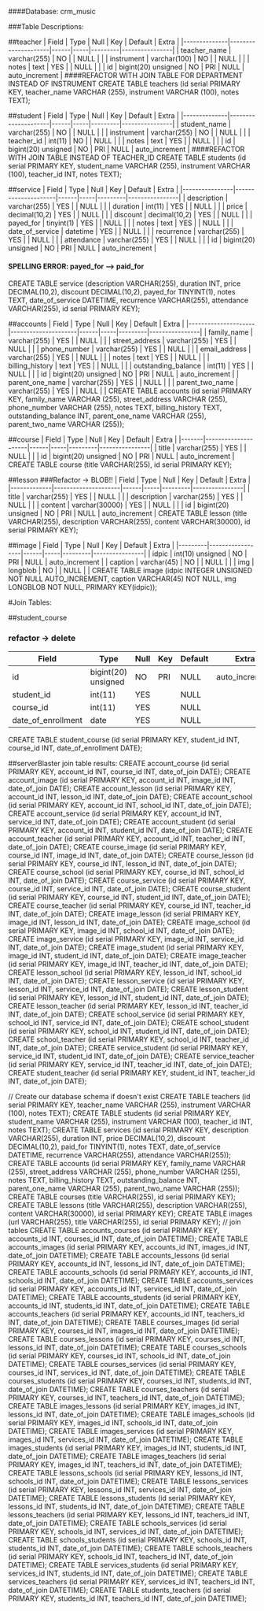 
####Database: crm_music

###Table Descriptions:

##teacher
| Field        | Type                | Null | Key | Default | Extra          |
|--------------|---------------------|------|-----|---------|----------------|
| teacher_name | varchar(255)        | NO   |     | NULL    |                |
| instrument   | varchar(100)        | NO   |     | NULL    |                |
| notes        | text                | YES  |     | NULL    |                |
| id           | bigint(20) unsigned | NO   | PRI | NULL    | auto_increment |
####REFACTOR WITH JOIN TABLE FOR DEPARTMENT INSTEAD OF INSTRUMENT
CREATE TABLE teachers (id serial PRIMARY KEY, teacher_name VARCHAR (255), instrument VARCHAR (100), notes TEXT);


##student
| Field        | Type                | Null | Key | Default | Extra          |
|--------------|---------------------|------|-----|---------|----------------|
| student_name | varchar(255)        | NO   |     | NULL    |                |
| instrument   | varchar(255)        | NO   |     | NULL    |                |
| teacher_id   | int(11)             | NO   |     | NULL    |                |
| notes        | text                | YES  |     | NULL    |                |
| id           | bigint(20) unsigned | NO   | PRI | NULL    | auto_increment |
####REFACTOR WITH JOIN TABLE INSTEAD OF TEACHER_ID
CREATE TABLE students (id serial PRIMARY KEY, student_name VARCHAR (255), instrument VARCHAR (100), teacher_id INT, notes TEXT);


##service
| Field          | Type                | Null | Key | Default | Extra          |
|----------------|---------------------|------|-----|---------|----------------|
| description     | varchar(255)        | YES  |     | NULL    |                |
| duration        | int(11)             | YES  |     | NULL    |                |
| price           | decimal(10,2)       | YES  |     | NULL    |                |
| discount        | decimal(10,2)       | YES  |     | NULL    |                |
| payed_for       | tinyint(1)          | YES  |     | NULL    |                |
| notes           | text                | YES  |     | NULL    |                |
| date_of_service | datetime            | YES  |     | NULL    |                |
| recurrence      | varchar(255)        | YES  |     | NULL    |                |
| attendance      | varchar(255)        | YES  |     | NULL    |                |
| id              | bigint(20) unsigned | NO   | PRI | NULL    | auto_increment |
#### SPELLING ERROR: payed_for --> paid_for
CREATE TABLE service (description VARCHAR(255), duration INT, price DECIMAL(10,2), discount DECIMAL(10,2), payed_for TINYINT(1), notes TEXT, date_of_service DATETIME, recurrence VARCHAR(255), attendance VARCHAR(255), id serial PRIMARY KEY);



##accounts
| Field               | Type                | Null | Key | Default | Extra          |
|---------------------|---------------------|------|-----|---------|----------------|
| family_name         | varchar(255)        | YES  |     | NULL    |                |
| street_address      | varchar(255)        | YES  |     | NULL    |                |
| phone_number        | varchar(255)        | YES  |     | NULL    |                |
| email_address       | varchar(255)        | YES  |     | NULL    |                |
| notes               | text                | YES  |     | NULL    |                |
| billing_history     | text                | YES  |     | NULL    |                |
| outstanding_balance | int(11)             | YES  |     | NULL    |                |
| id                  | bigint(20) unsigned | NO   | PRI | NULL    | auto_increment |
| parent_one_name     | varchar(255)        | YES  |     | NULL    |                |
| parent_two_name     | varchar(255)        | YES  |     | NULL    |                |
CREATE TABLE accounts (id serial PRIMARY KEY, family_name VARCHAR (255), street_address VARCHAR (255), phone_number VARCHAR (255), notes TEXT, billing_history TEXT, outstanding_balance INT, parent_one_name VARCHAR (255), parent_two_name VARCHAR (255));

##course
| Field | Type                | Null | Key | Default | Extra          |
|-------|---------------------|------|-----|---------|----------------|
| title | varchar(255)        | YES  |     | NULL    |                |
| id    | bigint(20) unsigned | NO   | PRI | NULL    | auto_increment |
CREATE TABLE course (title VARCHAR(255), id serial PRIMARY KEY);

##lesson
###Refactor -> BLOB!!
| Field       | Type                | Null | Key | Default | Extra          |
|-------------|---------------------|------|-----|---------|----------------|
| title       | varchar(255)        | YES  |     | NULL    |                |
| description | varchar(255)        | YES  |     | NULL    |                |
| content     | varchar(30000)      | YES  |     | NULL    |                |
| id          | bigint(20) unsigned | NO   | PRI | NULL    | auto_increment |
CREATE TABLE lesson (title VARCHAR(255), description VARCHAR(255), content VARCHAR(30000), id serial PRIMARY KEY);

##image
| Field   | Type             | Null | Key | Default | Extra          |
|---------|------------------|------|-----|---------|----------------|
| idpic   | int(10) unsigned | NO   | PRI | NULL    | auto_increment |
| caption | varchar(45)      | NO   |     | NULL    |                |
| img     | longblob         | NO   |     | NULL    |                |
CREATE TABLE image (idpic INTEGER UNSIGNED NOT NULL AUTO_INCREMENT, caption VARCHAR(45) NOT NULL, img LONGBLOB NOT NULL, PRIMARY KEY(idpic));

#Join Tables:

##student_course
### refactor -> delete
| Field              | Type                | Null | Key | Default | Extra          |
|--------------------|---------------------|------|-----|---------|----------------|
| id                 | bigint(20) unsigned | NO   | PRI | NULL    | auto_increment |
| student_id         | int(11)             | YES  |     | NULL    |                |
| course_id          | int(11)             | YES  |     | NULL    |                |
| date_of_enrollment | date                | YES  |     | NULL    |                |
CREATE TABLE student_course (id serial PRIMARY KEY, student_id INT, course_id INT, date_of_enrollment DATE);

##serverBlaster join table results:
CREATE account_course (id serial PRIMARY KEY, account_id INT, course_id INT, date_of_join DATE);
CREATE account_image (id serial PRIMARY KEY, account_id INT, image_id INT, date_of_join DATE);
CREATE account_lesson (id serial PRIMARY KEY, account_id INT, lesson_id INT, date_of_join DATE);
CREATE account_school (id serial PRIMARY KEY, account_id INT, school_id INT, date_of_join DATE);
CREATE account_service (id serial PRIMARY KEY, account_id INT, service_id INT, date_of_join DATE);
CREATE account_student (id serial PRIMARY KEY, account_id INT, student_id INT, date_of_join DATE);
CREATE account_teacher (id serial PRIMARY KEY, account_id INT, teacher_id INT, date_of_join DATE);
CREATE course_image (id serial PRIMARY KEY, course_id INT, image_id INT, date_of_join DATE);
CREATE course_lesson (id serial PRIMARY KEY, course_id INT, lesson_id INT, date_of_join DATE);
CREATE course_school (id serial PRIMARY KEY, course_id INT, school_id INT, date_of_join DATE);
CREATE course_service (id serial PRIMARY KEY, course_id INT, service_id INT, date_of_join DATE);
CREATE course_student (id serial PRIMARY KEY, course_id INT, student_id INT, date_of_join DATE);
CREATE course_teacher (id serial PRIMARY KEY, course_id INT, teacher_id INT, date_of_join DATE);
CREATE image_lesson (id serial PRIMARY KEY, image_id INT, lesson_id INT, date_of_join DATE);
CREATE image_school (id serial PRIMARY KEY, image_id INT, school_id INT, date_of_join DATE);
CREATE image_service (id serial PRIMARY KEY, image_id INT, service_id INT, date_of_join DATE);
CREATE image_student (id serial PRIMARY KEY, image_id INT, student_id INT, date_of_join DATE);
CREATE image_teacher (id serial PRIMARY KEY, image_id INT, teacher_id INT, date_of_join DATE);
CREATE lesson_school (id serial PRIMARY KEY, lesson_id INT, school_id INT, date_of_join DATE);
CREATE lesson_service (id serial PRIMARY KEY, lesson_id INT, service_id INT, date_of_join DATE);
CREATE lesson_student (id serial PRIMARY KEY, lesson_id INT, student_id INT, date_of_join DATE);
CREATE lesson_teacher (id serial PRIMARY KEY, lesson_id INT, teacher_id INT, date_of_join DATE);
CREATE school_service (id serial PRIMARY KEY, school_id INT, service_id INT, date_of_join DATE);
CREATE school_student (id serial PRIMARY KEY, school_id INT, student_id INT, date_of_join DATE);
CREATE school_teacher (id serial PRIMARY KEY, school_id INT, teacher_id INT, date_of_join DATE);
CREATE service_student (id serial PRIMARY KEY, service_id INT, student_id INT, date_of_join DATE);
CREATE service_teacher (id serial PRIMARY KEY, service_id INT, teacher_id INT, date_of_join DATE);
CREATE student_teacher (id serial PRIMARY KEY, student_id INT, teacher_id INT, date_of_join DATE);




// Create our database schema if doesn't exist
CREATE TABLE teachers (id serial PRIMARY KEY, teacher_name VARCHAR (255), instrument VARCHAR (100), notes TEXT);
CREATE TABLE students (id serial PRIMARY KEY, student_name VARCHAR (255), instrument VARCHAR (100), teacher_id INT, notes TEXT);
CREATE TABLE services (id serial PRIMARY KEY, description VARCHAR(255), duration INT, price DECIMAL(10,2), discount DECIMAL(10,2), paid_for TINYINT(1), notes TEXT, date_of_service DATETIME, recurrence VARCHAR(255), attendance VARCHAR(255));
CREATE TABLE accounts (id serial PRIMARY KEY, family_name VARCHAR (255), street_address VARCHAR (255), phone_number VARCHAR (255), notes TEXT, billing_history TEXT, outstanding_balance INT, parent_one_name VARCHAR (255), parent_two_name VARCHAR (255));
CREATE TABLE courses (title VARCHAR(255), id serial PRIMARY KEY);
CREATE TABLE lessons (title VARCHAR(255), description VARCHAR(255), content VARCHAR(30000), id serial PRIMARY KEY);
CREATE TABLE images (url VARCHAR(255), title VARCHAR(255), id serial PRIMARY KEY);
// join tables
CREATE TABLE accounts_courses (id serial PRIMARY KEY, accounts_id INT, courses_id INT, date_of_join DATETIME);
CREATE TABLE accounts_images (id serial PRIMARY KEY, accounts_id INT, images_id INT, date_of_join DATETIME);
CREATE TABLE accounts_lessons (id serial PRIMARY KEY, accounts_id INT, lessons_id INT, date_of_join DATETIME);
CREATE TABLE accounts_schools (id serial PRIMARY KEY, accounts_id INT, schools_id INT, date_of_join DATETIME);
CREATE TABLE accounts_services (id serial PRIMARY KEY, accounts_id INT, services_id INT, date_of_join DATETIME);
CREATE TABLE accounts_students (id serial PRIMARY KEY, accounts_id INT, students_id INT, date_of_join DATETIME);
CREATE TABLE accounts_teachers (id serial PRIMARY KEY, accounts_id INT, teachers_id INT, date_of_join DATETIME);
CREATE TABLE courses_images (id serial PRIMARY KEY, courses_id INT, images_id INT, date_of_join DATETIME);
CREATE TABLE courses_lessons (id serial PRIMARY KEY, courses_id INT, lessons_id INT, date_of_join DATETIME);
CREATE TABLE courses_schools (id serial PRIMARY KEY, courses_id INT, schools_id INT, date_of_join DATETIME);
CREATE TABLE courses_services (id serial PRIMARY KEY, courses_id INT, services_id INT, date_of_join DATETIME);
CREATE TABLE courses_students (id serial PRIMARY KEY, courses_id INT, students_id INT, date_of_join DATETIME);
CREATE TABLE courses_teachers (id serial PRIMARY KEY, courses_id INT, teachers_id INT, date_of_join DATETIME);
CREATE TABLE images_lessons (id serial PRIMARY KEY, images_id INT, lessons_id INT, date_of_join DATETIME);
CREATE TABLE images_schools (id serial PRIMARY KEY, images_id INT, schools_id INT, date_of_join DATETIME);
CREATE TABLE images_services (id serial PRIMARY KEY, images_id INT, services_id INT, date_of_join DATETIME);
CREATE TABLE images_students (id serial PRIMARY KEY, images_id INT, students_id INT, date_of_join DATETIME);
CREATE TABLE images_teachers (id serial PRIMARY KEY, images_id INT, teachers_id INT, date_of_join DATETIME);
CREATE TABLE lessons_schools (id serial PRIMARY KEY, lessons_id INT, schools_id INT, date_of_join DATETIME);
CREATE TABLE lessons_services (id serial PRIMARY KEY, lessons_id INT, services_id INT, date_of_join DATETIME);
CREATE TABLE lessons_students (id serial PRIMARY KEY, lessons_id INT, students_id INT, date_of_join DATETIME);
CREATE TABLE lessons_teachers (id serial PRIMARY KEY, lessons_id INT, teachers_id INT, date_of_join DATETIME);
CREATE TABLE schools_services (id serial PRIMARY KEY, schools_id INT, services_id INT, date_of_join DATETIME);
CREATE TABLE schools_students (id serial PRIMARY KEY, schools_id INT, students_id INT, date_of_join DATETIME);
CREATE TABLE schools_teachers (id serial PRIMARY KEY, schools_id INT, teachers_id INT, date_of_join DATETIME);
CREATE TABLE services_students (id serial PRIMARY KEY, services_id INT, students_id INT, date_of_join DATETIME);
CREATE TABLE services_teachers (id serial PRIMARY KEY, services_id INT, teachers_id INT, date_of_join DATETIME);
CREATE TABLE students_teachers (id serial PRIMARY KEY, students_id INT, teachers_id INT, date_of_join DATETIME);
